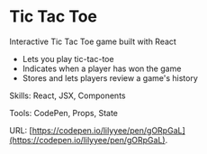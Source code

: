 # Tic Tac Toe

Interactive Tic Tac Toe game built with React

* Lets you play tic-tac-toe
* Indicates when a player has won the game
* Stores and lets players review a game's history

Skills: React, JSX, Components

Tools:  CodePen, Props, State

URL: [https://codepen.io/lilyyee/pen/gORpGaL](https://codepen.io/lilyyee/pen/gORpGaL).



